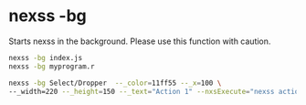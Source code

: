# nexss -bg

Starts nexss in the background. Please use this function with caution.

```sh
nexss -bg index.js
nexss -bg myprogram.r

nexss -bg Select/Dropper  --_color=11ff55 --_x=100 \
--_width=220 --_height=150 --_text="Action 1" --nxsExecute="nexss action1.nexss"

```
